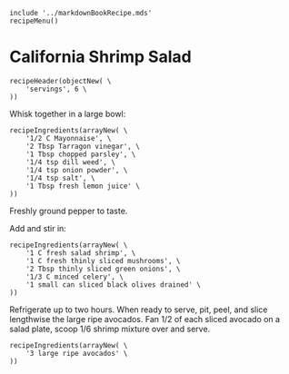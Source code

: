 ~~~ markdown-script
include '../markdownBookRecipe.mds'
recipeMenu()
~~~

# California Shrimp Salad

~~~ markdown-script
recipeHeader(objectNew( \
    'servings', 6 \
))
~~~

Whisk together in a large bowl:

~~~ markdown-script
recipeIngredients(arrayNew( \
    '1/2 C Mayonnaise', \
    '2 Tbsp Tarragon vinegar', \
    '1 Tbsp chopped parsley', \
    '1/4 tsp dill weed', \
    '1/4 tsp onion powder', \
    '1/4 tsp salt', \
    '1 Tbsp fresh lemon juice' \
))
~~~

Freshly ground pepper to taste.

Add and stir in:

~~~ markdown-script
recipeIngredients(arrayNew( \
    '1 C fresh salad shrimp', \
    '1 C fresh thinly sliced mushrooms', \
    '2 Tbsp thinly sliced green onions', \
    '1/3 C minced celery', \
    '1 small can sliced black olives drained' \
))
~~~

Refrigerate up to two hours. When ready to serve, pit, peel, and slice lengthwise the large ripe
avocados. Fan 1/2 of each sliced avocado on a salad plate, scoop 1/6 shrimp mixture over and serve.

~~~ markdown-script
recipeIngredients(arrayNew( \
    '3 large ripe avocados' \
))
~~~
